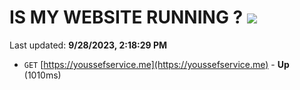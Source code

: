 # IS MY WEBSITE RUNNING ? [![](https://img.shields.io/static/v1?label=Sponsor&message=%E2%9D%A4&logo=GitHub&color=%23fe8e86)](https://github.com/sponsors/<username>)

Last updated: **9/28/2023, 2:18:29 PM**

- `GET` [https://youssefservice.me](https://youssefservice.me) - **Up** (1010ms)
